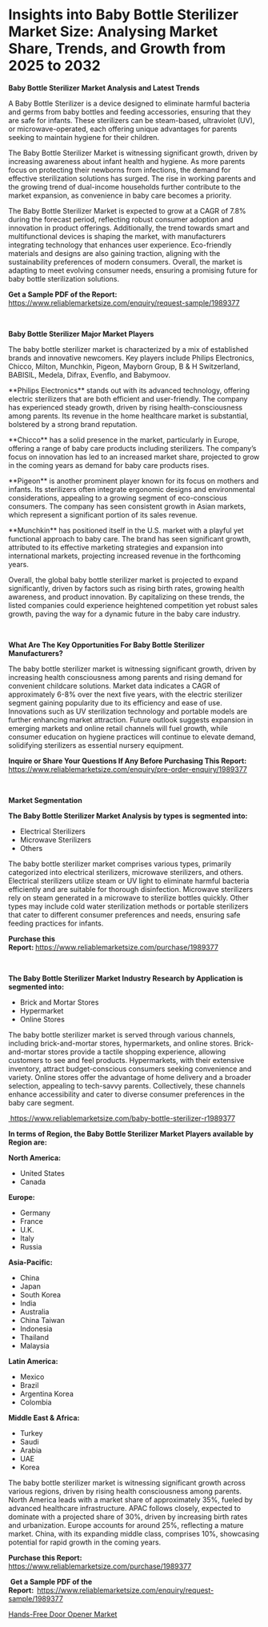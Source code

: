 <p><h1>Insights into Baby Bottle Sterilizer Market Size: Analysing Market Share, Trends, and Growth from 2025 to 2032</h1></p><p><strong>Baby Bottle Sterilizer Market Analysis and Latest Trends</strong></p>
<p><p>A Baby Bottle Sterilizer is a device designed to eliminate harmful bacteria and germs from baby bottles and feeding accessories, ensuring that they are safe for infants. These sterilizers can be steam-based, ultraviolet (UV), or microwave-operated, each offering unique advantages for parents seeking to maintain hygiene for their children.</p><p>The Baby Bottle Sterilizer Market is witnessing significant growth, driven by increasing awareness about infant health and hygiene. As more parents focus on protecting their newborns from infections, the demand for effective sterilization solutions has surged. The rise in working parents and the growing trend of dual-income households further contribute to the market expansion, as convenience in baby care becomes a priority.</p><p>The Baby Bottle Sterilizer Market is expected to grow at a CAGR of 7.8% during the forecast period, reflecting robust consumer adoption and innovation in product offerings. Additionally, the trend towards smart and multifunctional devices is shaping the market, with manufacturers integrating technology that enhances user experience. Eco-friendly materials and designs are also gaining traction, aligning with the sustainability preferences of modern consumers. Overall, the market is adapting to meet evolving consumer needs, ensuring a promising future for baby bottle sterilization solutions.</p></p>
<p><strong>Get a Sample PDF of the Report:&nbsp;</strong> <a href="https://www.reliablemarketsize.com/enquiry/request-sample/1989377?utm_campaign=3460&utm_medium=2&utm_source=Github&utm_content=ia&utm_term=06042025&utm_id=baby-bottle-sterilizer">https://www.reliablemarketsize.com/enquiry/request-sample/1989377</a></p>
<p>&nbsp;</p>
<p><strong>Baby Bottle Sterilizer Major Market Players</strong></p>
<p><p>The baby bottle sterilizer market is characterized by a mix of established brands and innovative newcomers. Key players include Philips Electronics, Chicco, Milton, Munchkin, Pigeon, Mayborn Group, B & H Switzerland, BABISIL, Medela, Difrax, Evenflo, and Babymoov. </p><p>**Philips Electronics** stands out with its advanced technology, offering electric sterilizers that are both efficient and user-friendly. The company has experienced steady growth, driven by rising health-consciousness among parents. Its revenue in the home healthcare market is substantial, bolstered by a strong brand reputation.</p><p>**Chicco** has a solid presence in the market, particularly in Europe, offering a range of baby care products including sterilizers. The company’s focus on innovation has led to an increased market share, projected to grow in the coming years as demand for baby care products rises.</p><p>**Pigeon** is another prominent player known for its focus on mothers and infants. Its sterilizers often integrate ergonomic designs and environmental considerations, appealing to a growing segment of eco-conscious consumers. The company has seen consistent growth in Asian markets, which represent a significant portion of its sales revenue.</p><p>**Munchkin** has positioned itself in the U.S. market with a playful yet functional approach to baby care. The brand has seen significant growth, attributed to its effective marketing strategies and expansion into international markets, projecting increased revenue in the forthcoming years.</p><p>Overall, the global baby bottle sterilizer market is projected to expand significantly, driven by factors such as rising birth rates, growing health awareness, and product innovation. By capitalizing on these trends, the listed companies could experience heightened competition yet robust sales growth, paving the way for a dynamic future in the baby care industry.</p></p>
<p>&nbsp;</p>
<p><strong>What Are The Key Opportunities For Baby Bottle Sterilizer Manufacturers?</strong></p>
<p><p>The baby bottle sterilizer market is witnessing significant growth, driven by increasing health consciousness among parents and rising demand for convenient childcare solutions. Market data indicates a CAGR of approximately 6-8% over the next five years, with the electric sterilizer segment gaining popularity due to its efficiency and ease of use. Innovations such as UV sterilization technology and portable models are further enhancing market attraction. Future outlook suggests expansion in emerging markets and online retail channels will fuel growth, while consumer education on hygiene practices will continue to elevate demand, solidifying sterilizers as essential nursery equipment.</p></p>
<p><strong>Inquire or Share Your Questions If Any Before Purchasing This Report:</strong> <a href="https://www.reliablemarketsize.com/enquiry/pre-order-enquiry/1989377?utm_campaign=3460&utm_medium=2&utm_source=Github&utm_content=ia&utm_term=06042025&utm_id=baby-bottle-sterilizer">https://www.reliablemarketsize.com/enquiry/pre-order-enquiry/1989377</a></p>
<p>&nbsp;</p>
<p><strong>Market Segmentation</strong></p>
<p><strong>The Baby Bottle Sterilizer Market Analysis by types is segmented into:</strong></p>
<p><ul><li>Electrical Sterilizers</li><li>Microwave Sterilizers</li><li>Others</li></ul></p>
<p><p>The baby bottle sterilizer market comprises various types, primarily categorized into electrical sterilizers, microwave sterilizers, and others. Electrical sterilizers utilize steam or UV light to eliminate harmful bacteria efficiently and are suitable for thorough disinfection. Microwave sterilizers rely on steam generated in a microwave to sterilize bottles quickly. Other types may include cold water sterilization methods or portable sterilizers that cater to different consumer preferences and needs, ensuring safe feeding practices for infants.</p></p>
<p><strong>Purchase this Report:&nbsp;</strong><a href="https://www.reliablemarketsize.com/purchase/1989377?utm_campaign=3460&utm_medium=2&utm_source=Github&utm_content=ia&utm_term=06042025&utm_id=baby-bottle-sterilizer">https://www.reliablemarketsize.com/purchase/1989377</a></p>
<p>&nbsp;</p>
<p><strong>The Baby Bottle Sterilizer Market Industry Research by Application is segmented into:</strong></p>
<p><ul><li>Brick and Mortar Stores</li><li>Hypermarket</li><li>Online Stores</li></ul></p>
<p><p>The baby bottle sterilizer market is served through various channels, including brick-and-mortar stores, hypermarkets, and online stores. Brick-and-mortar stores provide a tactile shopping experience, allowing customers to see and feel products. Hypermarkets, with their extensive inventory, attract budget-conscious consumers seeking convenience and variety. Online stores offer the advantage of home delivery and a broader selection, appealing to tech-savvy parents. Collectively, these channels enhance accessibility and cater to diverse consumer preferences in the baby care segment.</p></p>
<p><a href="https://www.reliablemarketsize.com/baby-bottle-sterilizer-r1989377?utm_campaign=3460&utm_medium=2&utm_source=Github&utm_content=ia&utm_term=06042025&utm_id=baby-bottle-sterilizer">&nbsp;https://www.reliablemarketsize.com/baby-bottle-sterilizer-r1989377</a></p>
<p><strong>In terms of Region, the Baby Bottle Sterilizer Market Players available by Region are:</strong></p>
<p>
    <p> <strong> North America: </strong>
        <ul>
            <li>United States</li>
            <li>Canada</li>
        </ul>
        </p> 
    <p> <strong> Europe: </strong>
        <ul>
            <li>Germany</li>
            <li>France</li>
            <li>U.K.</li>
            <li>Italy</li>
            <li>Russia</li>
        </ul>
        </p> 
    <p> <strong> Asia-Pacific: </strong>
        <ul>
            <li>China</li>
            <li>Japan</li>
            <li>South Korea</li>
            <li>India</li>
            <li>Australia</li>
            <li>China Taiwan</li>
            <li>Indonesia</li>
            <li>Thailand</li>
            <li>Malaysia</li>
        </ul>
        </p> 
    <p> <strong> Latin America: </strong>
        <ul>
            <li>Mexico</li>
            <li>Brazil</li>
            <li>Argentina Korea</li>
            <li>Colombia</li>
        </ul>
        </p> 
    <p> <strong> Middle East & Africa: </strong>
        <ul>
            <li>Turkey</li>
            <li>Saudi</li>
            <li>Arabia</li>
            <li>UAE</li>
            <li>Korea</li>
        </ul>
    </p>
    </p>
<p><p>The baby bottle sterilizer market is witnessing significant growth across various regions, driven by rising health consciousness among parents. North America leads with a market share of approximately 35%, fueled by advanced healthcare infrastructure. APAC follows closely, expected to dominate with a projected share of 30%, driven by increasing birth rates and urbanization. Europe accounts for around 25%, reflecting a mature market. China, with its expanding middle class, comprises 10%, showcasing potential for rapid growth in the coming years.</p></p>
<p><strong>Purchase this Report: </strong><a href="https://www.reliablemarketsize.com/purchase/1989377?utm_campaign=3460&utm_medium=2&utm_source=Github&utm_content=ia&utm_term=06042025&utm_id=baby-bottle-sterilizer">https://www.reliablemarketsize.com/purchase/1989377</a></p>
<p>&nbsp;<strong>Get a Sample PDF of the Report:&nbsp;&nbsp;</strong><a href="https://www.reliablemarketsize.com/enquiry/request-sample/1989377?utm_campaign=3460&utm_medium=2&utm_source=Github&utm_content=ia&utm_term=06042025&utm_id=baby-bottle-sterilizer">https://www.reliablemarketsize.com/enquiry/request-sample/1989377</a></p>
<p><strong></strong></p>
<p><p><a href="https://github.com/kryshaprilbb/Market-Research-Report-List-1/blob/main/hands-free-door-opener-market.md?utm_campaign=3460&utm_medium=2&utm_source=Github&utm_content=ia&utm_term=06042025&utm_id=baby-bottle-sterilizer">Hands-Free Door Opener Market</a></p></p>